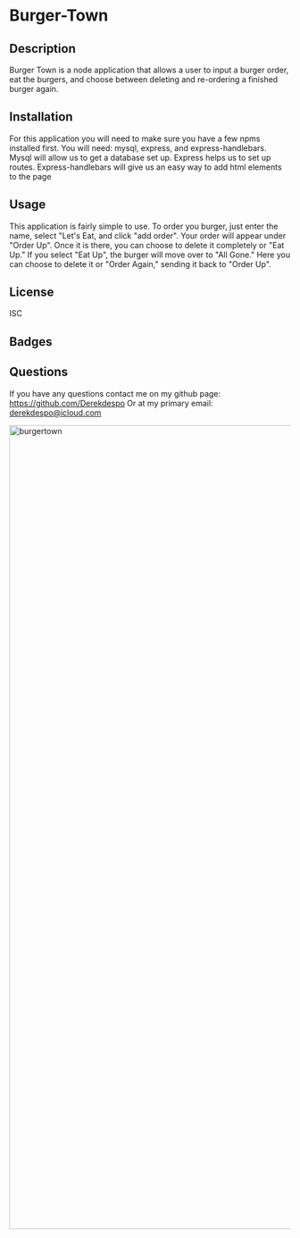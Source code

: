 # Burger-Town

## Description
Burger Town is a node application that allows a user to input a burger order, eat the burgers, and choose between deleting and re-ordering a finished burger again.

## Installation
For this application you will need to make sure you have a few npms installed first. You will need: mysql, express, and express-handlebars. Mysql will allow us to get a database set up. Express helps us to set up routes. Express-handlebars will give us an easy way to add html elements to the page

## Usage
This application is fairly simple to use. To order you burger, just enter the name, select "Let's Eat, and click "add order". Your order will appear under "Order Up". Once it is there, you can choose to delete it completely or "Eat Up." If you select "Eat Up", the burger will move over to "All Gone." Here you can choose to delete it or "Order Again," sending it back to "Order Up".

## License
ISC

## Badges

## Questions
If you have any questions contact me on my github page: https://github.com/Derekdespo
Or at my primary email: derekdespo@icloud.com


<img width="1440" alt="burgertown" src="https://user-images.githubusercontent.com/65831812/88131044-07905600-cbaa-11ea-8abb-c0ae4af16e47.png">
